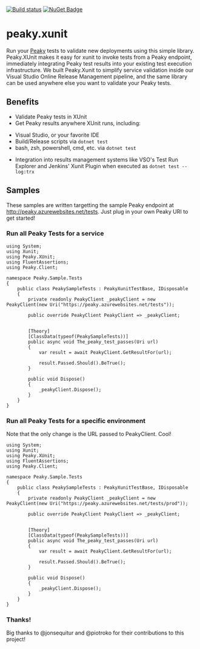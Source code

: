 [![Build status](https://ci.appveyor.com/api/projects/status/kf2mh9ecqlpyxmme?svg=true)](https://ci.appveyor.com/project/piotrpMSFT/peaky-xunit)
[![NuGet Badge](https://buildstats.info/nuget/peaky.xunit?includePreReleases=true)](https://www.nuget.org/packages/peaky.xunit)


# peaky.xunit
Run your [Peaky](https://github.com/PhillipPruett/Peaky) tests to validate new deployments using this simple library. 
Peaky.XUnit makes it easy for xunit to invoke tests from a Peaky endpoint, immediately integrating Peaky test results into your existing test execution infrastructure.
We built Peaky.Xunit to simplify service validation inside our Visual Studio Online Release Management pipeline, and the same library can be used anywhere else you want to validate your Peaky tests.

## Benefits
* Validate Peaky tests in XUnit
* Get Peaky results anywhere XUnit runs, including:
 - Visual Studio, or your favorite IDE   
 - Build/Release scripts via `dotnet test`
 - bash, zsh, powershell, cmd, etc. via `dotnet test`
* Integration into results management systems like VSO's Test Run Explorer and Jenkins' Xunit Plugin when executed as `dotnet test --log:trx`

## Samples
These samples are written targetting the sample Peaky endpoint at http://peaky.azurewebsites.net/tests. Just plug in your own Peaky URI to get started!

### Run all Peaky Tests for a service
```
using System;
using Xunit;
using Peaky.XUnit;
using FluentAssertions;
using Peaky.Client;

namespace Peaky.Sample.Tests
{
    public class PeakySampleTests : PeakyXunitTestBase, IDisposable
    {
        private readonly PeakyClient _peakyClient = new PeakyClient(new Uri("https://peaky.azurewebsites.net/tests"));

        public override PeakyClient PeakyClient => _peakyClient;
        

        [Theory]
        [ClassData(typeof(PeakySampleTests))]
        public async void The_peaky_test_passes(Uri url)
        {
            var result = await PeakyClient.GetResultFor(url);
            
            result.Passed.Should().BeTrue();
        }
        
        public void Dispose()
        {
            _peakyClient.Dispose();
        }
    }
}
```

### Run all Peaky Tests for a specific environment
Note that the only change is the URL passed to PeakyClient. Cool!
```
using System;
using Xunit;
using Peaky.XUnit;
using FluentAssertions;
using Peaky.Client;

namespace Peaky.Sample.Tests
{
    public class PeakySampleTests : PeakyXunitTestBase, IDisposable
    {
        private readonly PeakyClient _peakyClient = new PeakyClient(new Uri("https://peaky.azurewebsites.net/tests/prod"));

        public override PeakyClient PeakyClient => _peakyClient;
        

        [Theory]
        [ClassData(typeof(PeakySampleTests))]
        public async void The_peaky_test_passes(Uri url)
        {
            var result = await PeakyClient.GetResultFor(url);
            
            result.Passed.Should().BeTrue();
        }
        
        public void Dispose()
        {
            _peakyClient.Dispose();
        }
    }
}
```

### Thanks!
Big thanks to @jonsequitur and @piotroko for their contributions to this project!
